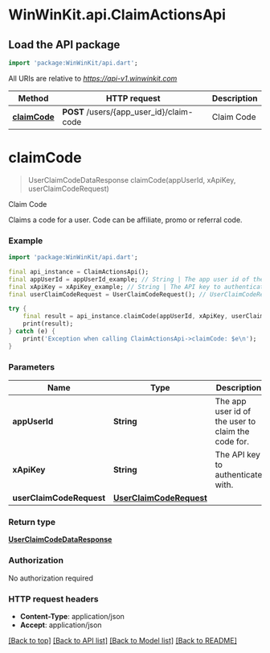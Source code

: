 # WinWinKit.api.ClaimActionsApi

## Load the API package
```dart
import 'package:WinWinKit/api.dart';
```

All URIs are relative to *https://api-v1.winwinkit.com*

Method | HTTP request | Description
------------- | ------------- | -------------
[**claimCode**](ClaimActionsApi.md#claimcode) | **POST** /users/{app_user_id}/claim-code | Claim Code


# **claimCode**
> UserClaimCodeDataResponse claimCode(appUserId, xApiKey, userClaimCodeRequest)

Claim Code

Claims a code for a user. Code can be affiliate, promo or referral code.

### Example
```dart
import 'package:WinWinKit/api.dart';

final api_instance = ClaimActionsApi();
final appUserId = appUserId_example; // String | The app user id of the user to claim the code for.
final xApiKey = xApiKey_example; // String | The API key to authenticate with.
final userClaimCodeRequest = UserClaimCodeRequest(); // UserClaimCodeRequest | 

try {
    final result = api_instance.claimCode(appUserId, xApiKey, userClaimCodeRequest);
    print(result);
} catch (e) {
    print('Exception when calling ClaimActionsApi->claimCode: $e\n');
}
```

### Parameters

Name | Type | Description  | Notes
------------- | ------------- | ------------- | -------------
 **appUserId** | **String**| The app user id of the user to claim the code for. | 
 **xApiKey** | **String**| The API key to authenticate with. | 
 **userClaimCodeRequest** | [**UserClaimCodeRequest**](UserClaimCodeRequest.md)|  | 

### Return type

[**UserClaimCodeDataResponse**](UserClaimCodeDataResponse.md)

### Authorization

No authorization required

### HTTP request headers

 - **Content-Type**: application/json
 - **Accept**: application/json

[[Back to top]](#) [[Back to API list]](../README.md#documentation-for-api-endpoints) [[Back to Model list]](../README.md#documentation-for-models) [[Back to README]](../README.md)

